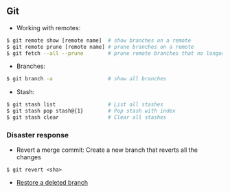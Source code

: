 ## Git

- Working with remotes:
```sh
$ git remote show [remote name]  # show branches on a remote
$ git remote prune [remote name] # prune branches on a remote
$ git fetch --all --prune        # prune remote branches that no longer exist on remote from local
```

- Branches:
```sh
$ git branch -a                  # show all branches
```

- Stash:
```sh
$ git stash list                 # List all stashes
$ git stash pop stash@{1}        # Pop stash with index
$ git stash clear                # Clear all stashes
```

### Disaster response
- Revert a merge commit: Create a new branch that reverts all the changes
```
$ git revert <sha>
```

- [Restore a deleted branch](https://confluence.atlassian.com/bbkb/how-to-restore-a-deleted-branch-765757540.html)
